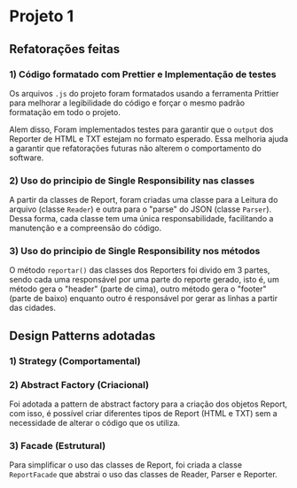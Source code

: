 # Projeto 1

## Refatorações feitas

### 1) Código formatado com Prettier e Implementação de testes

Os arquivos `.js` do projeto foram formatados usando a ferramenta Prittier para
melhorar a legibilidade do código e forçar o mesmo padrão formatação em todo o
projeto.

Alem disso, Foram implementados testes para garantir que o `output` dos Reporter de HTML
e TXT estejam no formato esperado. Essa melhoria ajuda a garantir que 
refatorações futuras não alterem o comportamento do software.

### 2) Uso do principio de Single Responsibility nas classes

A partir da classes de Report, foram criadas uma classe para a Leitura do arquivo 
(classe `Reader`) e outra para o "parse" do JSON (classe `Parser`). Dessa forma,
cada classe tem uma única responsabilidade, facilitando a manutenção e a
compreensão do código.

### 3) Uso do principio de Single Responsibility nos métodos

O método `reportar()` das classes dos Reporters foi divido em 3 partes, sendo
cada uma responsável por uma parte do reporte gerado, isto é, um método gera
o "header" (parte de cima), outro método gera o "footer" (parte de baixo) 
enquanto outro é responsável por gerar as linhas a partir das cidades.

## Design Patterns adotadas

### 1) Strategy (Comportamental)

### 2) Abstract Factory (Criacional)

Foi adotada a pattern de abstract factory para a criação dos objetos Report,
com isso, é possível criar diferentes tipos de Report (HTML e TXT) sem a 
necessidade de alterar o código que os utiliza.

### 3) Facade (Estrutural)

Para simplificar o uso das classes de Report, foi criada a classe `ReportFacade`
que abstrai o uso das classes de Reader, Parser e Reporter.


